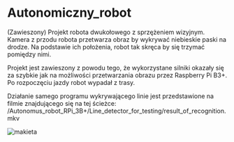 # Autonomiczny_robot
(Zawieszony) Projekt robota dwukołowego z sprzężeniem wizyjnym. Kamera z przodu robota przetwarza obraz by wykrywać niebieskie paski na drodze. Na podstawie ich położenia, robot tak skręca by się trzymać pomiędzy nimi. 

Projekt jest zawieszony z powodu tego, że wykorzystane silniki okazały się za szybkie jak na możliwości przetwarzania obrazu przez Raspberry Pi B3+. Po rozpoczęciu jazdy robot wypadał z trasy.

Działanie samego programu wykrywającego linie jest przedstawione na filmie znajdującego się na tej ścieżce: /Autonomus_robot_RPi_3B+/Line_detector_for_testing/result_of_recognition.mkv

![makieta](robot.jpg)
